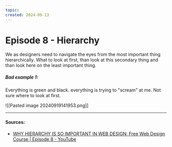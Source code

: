 ```yaml
---
topic: 
created: 2024-09-13
---
```


# Episode 8 - Hierarchy

We as designers need to navigate the eyes from the most important thing hierarchically. What to look at first, than look at this secondary thing and than look here on the least important thing.

##### Bad example 1:

Everything is green and black. everything is trying to "scream" at me. Not sure where to look at first.




![[Pasted image 20240919141953.png]]








___
#### Sources:
- [WHY HIERARCHY IS SO IMPORTANT IN WEB DESIGN: Free Web Design Course | Episode 8 - YouTube](https://www.youtube.com/watch?v=kOJ4c5THLQk&list=PLXC_gcsKLD6n7p6tHPBxsKjN5hA_quaPI&index=10)